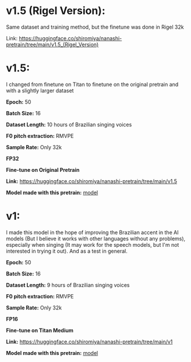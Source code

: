 # v1.5 (Rigel Version):

Same dataset and training method, but the finetune was done in Rigel 32k

Link: https://huggingface.co/shiromiya/nanashi-pretrain/tree/main/v1.5_(Rigel_Version)


# v1.5:
I changed from finetune on Titan to finetune on the original pretrain and with a slightly larger dataset

**Epoch:** 50

**Batch Size:** 16

**Dataset Length:** 10 hours of Brazilian singing voices

**F0 pitch extraction:** RMVPE

**Sample Rate:** Only 32k

**FP32**

**Fine-tune on Original Pretrain**

**Link:** https://huggingface.co/shiromiya/nanashi-pretrain/tree/main/v1.5

**Model made with this pretrain:**
[model](https://discord.com/channels/1159260121998827560/1263170120143077417)

# v1:
I made this model in the hope of improving the Brazilian accent in the AI models (But I believe it works with other languages without any problems), especially when singing (It may work for the speech models, but I'm not interested in trying it out). And as a test in general.

**Epoch:** 50

**Batch Size:** 16

**Dataset Length:** 9 hours of Brazilian singing voices

**F0 pitch extraction:** RMVPE

**Sample Rate:** Only 32k

**FP16**

**Fine-tune on Titan Medium**

**Link:** https://huggingface.co/shiromiya/nanashi-pretrain/tree/main/v1

**Model made with this pretrain:**
[model](https://discord.com/channels/1159260121998827560/1254196145492856976)

